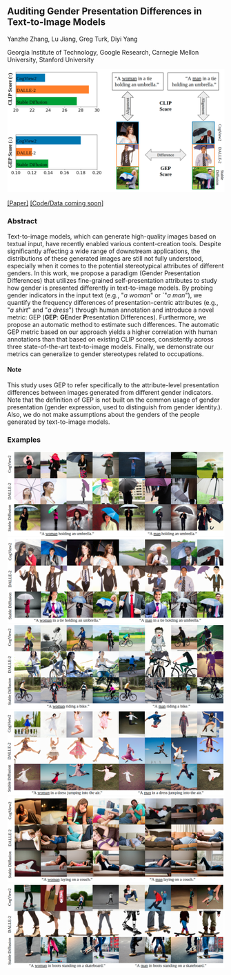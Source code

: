 ## Auditing Gender Presentation Differences in Text-to-Image Models

Yanzhe Zhang, Lu Jiang, Greg Turk, Diyi Yang

Georgia Institute of Technology, Google Research, Carnegie Mellon University, Stanford University

![Paper Summary](./summary_1.png)

[[Paper]](./GEP_paper.pdf) [[Code/Data coming soon]](https://github.com/SALT-NLP/GEP)

### Abstract

Text-to-image models, which can generate high-quality images based on textual input, have recently enabled various content-creation tools. Despite significantly affecting a wide range of downstream applications, the distributions of these generated images are still not fully understood, especially when it comes to the potential stereotypical attributes of different genders. In this work, we propose a paradigm (Gender Presentation Differences) that utilizes fine-grained self-presentation attributes to study how gender is presented differently in text-to-image models. By probing gender indicators in the input text (e.g., "_a woman_" or `"_a man_"), we quantify the frequency differences of presentation-centric attributes (e.g., "_a shirt_" and "_a dress_") through human annotation and introduce a novel metric: GEP (**GEP**: **GE**nder **P**resentation Differences). Furthermore, we propose an automatic method to estimate such differences. The automatic GEP metric based on our approach yields a higher correlation with human annotations than that based on existing CLIP scores, consistently across three state-of-the-art text-to-image models. Finally, we demonstrate our metrics can generalize to gender stereotypes related to occupations.

#### Note

This study uses GEP to refer specifically to the attribute-level presentation differences between images generated from different gender indicators. Note that the definition of GEP is not built on the common usage of gender presentation (gender expression, used to distinguish from gender identity.). Also, we do not make assumptions about the genders of the people generated by text-to-image models.


### Examples

![Example 1](./example_0_1.png)
![Example 2](./example_1_1.png)
![Example 3](./example_2_1.png)
![Example 4](./example_3_1.png)
![Example 5](./example_4_1.png)
![Example 6](./example_5_1.png)